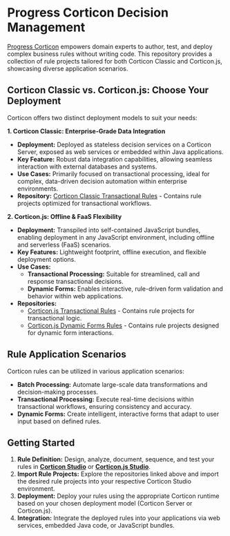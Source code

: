 # Progress Corticon Decision Management

[Progress Corticon](https://www.progress.com/corticon) empowers domain experts to author, test, and deploy complex business rules without writing code. This repository provides a collection of rule projects tailored for both Corticon Classic and Corticon.js, showcasing diverse application scenarios.

## Corticon Classic vs. Corticon.js: Choose Your Deployment

Corticon offers two distinct deployment models to suit your needs:

**1. Corticon Classic: Enterprise-Grade Data Integration**

* **Deployment:** Deployed as stateless decision services on a Corticon Server, exposed as web services or embedded within Java applications.
* **Key Feature:** Robust data integration capabilities, allowing seamless interaction with external databases and systems.
* **Use Cases:** Primarily focused on transactional processing, ideal for complex, data-driven decision automation within enterprise environments.
* **Repository:** [Corticon Classic Transactional Rules](https://github.com/corticon/corticon-classic-samples) - Contains rule projects optimized for transactional workflows.

**2. Corticon.js: Offline & FaaS Flexibility**

* **Deployment:** Transpiled into self-contained JavaScript bundles, enabling deployment in any JavaScript environment, including offline and serverless (FaaS) scenarios.
* **Key Features:** Lightweight footprint, offline execution, and flexible deployment options.
* **Use Cases:**
    * **Transactional Processing:** Suitable for streamlined, call and response transactional decisions.
    * **Dynamic Forms:** Enables interactive, rule-driven form validation and behavior within web applications.
* **Repositories:**
    * [Corticon.js Transactional Rules](https://github.com/corticon/corticon.js-samples) - Contains rule projects for transactional logic.
    * [Corticon.js Dynamic Forms Rules](https://github.com/corticon/dynamic-forms) - Contains rule projects designed for dynamic form interactions.

## Rule Application Scenarios

Corticon rules can be utilized in various application scenarios:

* **Batch Processing:** Automate large-scale data transformations and decision-making processes.
* **Transactional Processing:** Execute real-time decisions within transactional workflows, ensuring consistency and accuracy.
* **Dynamic Forms:** Create intelligent, interactive forms that adapt to user input based on defined rules.

## Getting Started

1.  **Rule Definition:** Design, analyze, document, sequence, and test your rules in **[Corticon Studio](https://docs.progress.com/bundle/corticon-quick-reference/page/A-guide-to-Progress-Corticon-Studio.html)** or **[Corticon.js Studio](https://docs.progress.com/bundle/corticon-js-quick-reference/page/A-guide-to-Progress-Corticon.js-Studio.html)**.
2.  **Import Rule Projects:** Explore the repositories linked above and import the desired rule projects into your respective Corticon Studio environment.
3.  **Deployment:** Deploy your rules using the appropriate Corticon runtime based on your chosen deployment model (Corticon Server or Corticon.js).
4.  **Integration:** Integrate the deployed rules into your applications via web services, embedded Java code, or JavaScript bundles.
